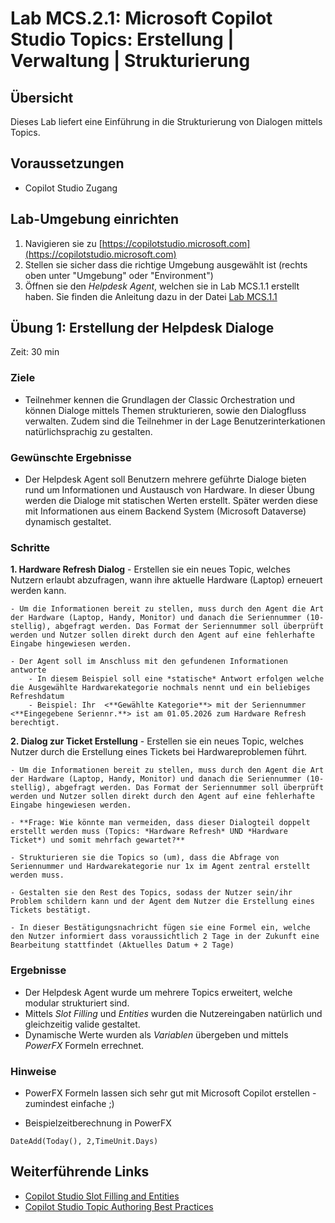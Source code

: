 # Lab MCS.2.1: Microsoft Copilot Studio Topics: Erstellung | Verwaltung | Strukturierung

## Übersicht
Dieses Lab liefert eine Einführung in die Strukturierung von Dialogen mittels Topics.

## Voraussetzungen
- Copilot Studio Zugang

## Lab-Umgebung einrichten
1. Navigieren sie zu [https://copilotstudio.microsoft.com](https://copilotstudio.microsoft.com)
2. Stellen sie sicher dass die richtige Umgebung ausgewählt ist (rechts oben unter "Umgebung" oder "Environment")
3. Öffnen sie den *Helpdesk Agent*, welchen sie in Lab MCS.1.1 erstellt haben. Sie finden die Anleitung dazu in der Datei [Lab MCS.1.1](Lab%20MCS.1.1%20-%20Create%20an%20agent.md)

## Übung 1: Erstellung der Helpdesk Dialoge
Zeit: 30 min
### Ziele
- Teilnehmer kennen die Grundlagen der Classic Orchestration und können Dialoge mittels Themen strukturieren, sowie den Dialogfluss verwalten. Zudem sind die Teilnehmer in der Lage Benutzerinterkationen natürlichsprachig zu gestalten.

### Gewünschte Ergebnisse
-  Der Helpdesk Agent soll Benutzern mehrere geführte Dialoge bieten rund um Informationen und Austausch von Hardware. In dieser Übung werden die Dialoge mit statischen Werten erstellt. Später werden diese mit Informationen aus einem Backend System (Microsoft Dataverse) dynamisch gestaltet.

### Schritte
**1. Hardware Refresh Dialog**
    - Erstellen sie ein neues Topic, welches Nutzern erlaubt abzufragen, wann ihre aktuelle Hardware (Laptop) erneuert werden kann.
    
    - Um die Informationen bereit zu stellen, muss durch den Agent die Art der Hardware (Laptop, Handy, Monitor) und danach die Seriennummer (10-stellig), abgefragt werden. Das Format der Seriennummer soll überprüft werden und Nutzer sollen direkt durch den Agent auf eine fehlerhafte Eingabe hingewiesen werden.
    
    - Der Agent soll im Anschluss mit den gefundenen Informationen antworte
        - In diesem Beispiel soll eine *statische* Antwort erfolgen welche die Ausgewählte Hardwarekategorie nochmals nennt und ein beliebiges Refreshdatum
        - Beispiel: Ihr  <**Gewählte Kategorie**> mit der Seriennummer <**Eingegebene Seriennr.**> ist am 01.05.2026 zum Hardware Refresh berechtigt.

    
**2. Dialog zur Ticket Erstellung**
    - Erstellen sie ein neues Topic, welches Nutzer durch die Erstellung eines Tickets bei Hardwareproblemen führt.
    
    - Um die Informationen bereit zu stellen, muss durch den Agent die Art der Hardware (Laptop, Handy, Monitor) und danach die Seriennummer (10-stellig), abgefragt werden. Das Format der Seriennummer soll überprüft werden und Nutzer sollen direkt durch den Agent auf eine fehlerhafte Eingabe hingewiesen werden.

    - **Frage: Wie könnte man vermeiden, dass dieser Dialogteil doppelt erstellt werden muss (Topics: *Hardware Refresh* UND *Hardware Ticket*) und somit mehrfach gewartet?**

    - Strukturieren sie die Topics so (um), dass die Abfrage von Seriennummer und Hardwarekategorie nur 1x im Agent zentral erstellt werden muss.

    - Gestalten sie den Rest des Topics, sodass der Nutzer sein/ihr Problem schildern kann und der Agent dem Nutzer die Erstellung eines Tickets bestätigt.

    - In dieser Bestätigungsnachricht fügen sie eine Formel ein, welche den Nutzer informiert dass voraussichtlich 2 Tage in der Zukunft eine Bearbeitung stattfindet (Aktuelles Datum + 2 Tage) 

### Ergebnisse
- Der Helpdesk Agent wurde um mehrere Topics erweitert, welche modular strukturiert sind. 
- Mittels *Slot Filling* und *Entities* wurden die Nutzereingaben natürlich und gleichzeitig valide gestaltet.
- Dynamische Werte wurden als *Variablen* übergeben und mittels *PowerFX* Formeln errechnet.

### Hinweise

- PowerFX Formeln lassen sich sehr gut mit Microsoft Copilot erstellen - zumindest einfache ;)

- Beispielzeitberechnung in PowerFX

```
DateAdd(Today(), 2,TimeUnit.Days)
```

## Weiterführende Links
- [Copilot Studio Slot Filling and Entities](https://learn.microsoft.com/en-us/microsoft-copilot-studio/advanced-entities-slot-filling)
- [Copilot Studio Topic Authoring Best Practices](https://learn.microsoft.com/en-us/microsoft-copilot-studio/guidance/topic-authoring-best-practices)

